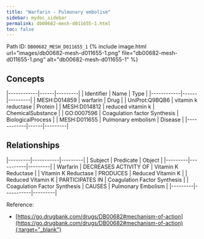 ```yaml
---
title: "Warfarin - Pulmonary embolism"
sidebar: mydoc_sidebar
permalink: db00682-mesh-d011655-1.html
toc: false 
---
```



Path ID: `DB00682_MESH_D011655_1`
{% include image.html url="images/db00682-mesh-d011655-1.png" file="db00682-mesh-d011655-1.png" alt="db00682-mesh-d011655-1" %}

## Concepts

|------------|------|---------|
| Identifier | Name | Type    |
|------------|------|---------|
| MESH:D014859 | warfarin | Drug |
| UniProt:Q9BQB6 | vitamin k reductase | Protein |
| MESH:D014812 | reduced vitamin k | ChemicalSubstance |
| GO:0007596 | Coagulation factor Synthesis | BiologicalProcess |
| MESH:D011655 | Pulmonary embolism | Disease |
|------------|------|---------|

## Relationships

|---------|-----------|---------|
| Subject | Predicate | Object  |
|---------|-----------|---------|
| Warfarin | DECREASES ACTIVITY OF | Vitamin K Reductase |
| Vitamin K Reductase | PRODUCES | Reduced Vitamin K |
| Reduced Vitamin K | PARTICIPATES IN | Coagulation Factor Synthesis |
| Coagulation Factor Synthesis | CAUSES | Pulmonary Embolism |
|---------|-----------|---------|

Reference:
  - [https://go.drugbank.com/drugs/DB00682#mechanism-of-action](https://go.drugbank.com/drugs/DB00682#mechanism-of-action){:target="_blank"}
